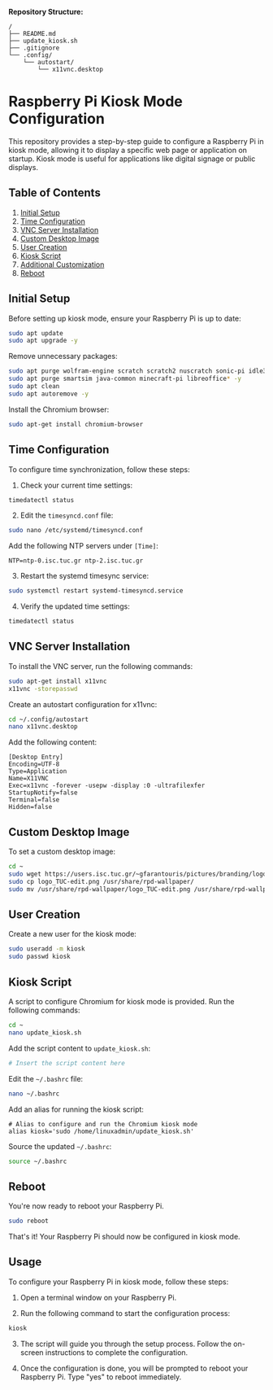 **Repository Structure:**

```
/
├── README.md
├── update_kiosk.sh
├── .gitignore
└── .config/
    └── autostart/
        └── x11vnc.desktop
```

# Raspberry Pi Kiosk Mode Configuration

This repository provides a step-by-step guide to configure a Raspberry Pi in kiosk mode, allowing it to display a specific web page or application on startup. Kiosk mode is useful for applications like digital signage or public displays.

## Table of Contents

1. [Initial Setup](#initial-setup)
2. [Time Configuration](#time-configuration)
3. [VNC Server Installation](#vnc-server-installation)
4. [Custom Desktop Image](#custom-desktop-image)
5. [User Creation](#user-creation)
6. [Kiosk Script](#kiosk-script)
7. [Additional Customization](#additional-customization)
8. [Reboot](#reboot)

## Initial Setup

Before setting up kiosk mode, ensure your Raspberry Pi is up to date:

```bash
sudo apt update
sudo apt upgrade -y
```

Remove unnecessary packages:

```bash
sudo apt purge wolfram-engine scratch scratch2 nuscratch sonic-pi idle3 -y
sudo apt purge smartsim java-common minecraft-pi libreoffice* -y
sudo apt clean
sudo apt autoremove -y
```

Install the Chromium browser:

```bash
sudo apt-get install chromium-browser
```

## Time Configuration

To configure time synchronization, follow these steps:

1. Check your current time settings:

```bash
timedatectl status
```

2. Edit the `timesyncd.conf` file:

```bash
sudo nano /etc/systemd/timesyncd.conf
```

Add the following NTP servers under `[Time]`:

```
NTP=ntp-0.isc.tuc.gr ntp-2.isc.tuc.gr
```

3. Restart the systemd timesync service:

```bash
sudo systemctl restart systemd-timesyncd.service
```

4. Verify the updated time settings:

```bash
timedatectl status
```

## VNC Server Installation

To install the VNC server, run the following commands:

```bash
sudo apt-get install x11vnc
x11vnc -storepasswd
```

Create an autostart configuration for x11vnc:

```bash
cd ~/.config/autostart
nano x11vnc.desktop
```

Add the following content:

```plaintext
[Desktop Entry]
Encoding=UTF-8
Type=Application
Name=X11VNC
Exec=x11vnc -forever -usepw -display :0 -ultrafilexfer
StartupNotify=false
Terminal=false
Hidden=false
```

## Custom Desktop Image

To set a custom desktop image:

```bash
cd ~
sudo wget https://users.isc.tuc.gr/~gfarantouris/pictures/branding/logo_TUC-edit.png
sudo cp logo_TUC-edit.png /usr/share/rpd-wallpaper/
sudo mv /usr/share/rpd-wallpaper/logo_TUC-edit.png /usr/share/rpd-wallpaper/logo_TUC.png
```

## User Creation

Create a new user for the kiosk mode:

```bash
sudo useradd -m kiosk
sudo passwd kiosk
```

## Kiosk Script

A script to configure Chromium for kiosk mode is provided. Run the following commands:

```bash
cd ~
nano update_kiosk.sh
```

Add the script content to `update_kiosk.sh`:

```bash
# Insert the script content here
```

Edit the `~/.bashrc` file:

```bash
nano ~/.bashrc
```

Add an alias for running the kiosk script:

```plaintext
# Alias to configure and run the Chromium kiosk mode
alias kiosk='sudo /home/linuxadmin/update_kiosk.sh'
```

Source the updated `~/.bashrc`:

```bash
source ~/.bashrc
```

## Reboot

You're now ready to reboot your Raspberry Pi.

```bash
sudo reboot
```

That's it! Your Raspberry Pi should now be configured in kiosk mode.

## Usage

To configure your Raspberry Pi in kiosk mode, follow these steps:

1. Open a terminal window on your Raspberry Pi.

2. Run the following command to start the configuration process:

```bash
kiosk
```

3. The script will guide you through the setup process. Follow the on-screen instructions to complete the configuration.

4. Once the configuration is done, you will be prompted to reboot your Raspberry Pi. Type "yes" to reboot immediately.
